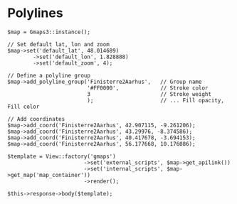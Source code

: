 # Polylines
	
	$map = Gmaps3::instance();
		
	// Set default lat, lon and zoom
	$map->set('default_lat', 48.014689)
			->set('default_lon', 1.828888)
			->set('default_zoom', 4);				
	
	// Define a polyline group 
	$map->add_polyline_group('Finisterre2Aarhus',	// Group name 
							 '#FF0000',				// Stroke color
							 3						// Stroke weight
							 );						// ... Fill opacity, Fill color	
													
	// Add coordinates
	$map->add_coord('Finisterre2Aarhus', 42.907115, -9.261206);
	$map->add_coord('Finisterre2Aarhus', 43.29976, -8.374586);
	$map->add_coord('Finisterre2Aarhus', 40.417678, -3.694153);
	$map->add_coord('Finisterre2Aarhus', 56.177668, 10.176086);
	
	$template = View::factory('gmaps')
							->set('external_scripts', $map->get_apilink())
							->set('internal_scripts', $map->get_map('map_container'))
							->render();	
							
	$this->response->body($template);											
			
